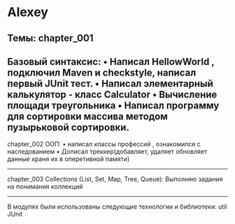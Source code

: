﻿# Alexey

Темы:
chapter_001
----------------------------------------------------------------------------------------
Базовый синтаксис:
 • Написал HellowWorld , подключил Maven и checkstyle, написал первый JUnit тест.
 • Написал элементарный калькулятор - класс Calculator
 • Вычисление площади треугольника
 • Написал программу для сортировки массива методом пузырьковой сортировки.
----------------------------------------------------------------------------------------
chapter_002
ООП:
 • написал классы профессий , ознакомился с наследованием
 • Дописал треккер(добавляет, удаляет обновляет данные храня их в оперетивной памяти)

-----------------------------------------------------------------------------------------
chapter_003
Collections (List, Set, Map, Tree, Queue):
Выполняю задания на понимания коллекций


-----------------------------------------------------------------------------------------
В модулях были использованы следующие технологии и библиотеки:
util
JUnit